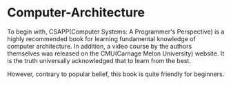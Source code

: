# Computer-Architecture
To begin with, CSAPP(Computer Systems: A Programmer's Perspective) is a highly recommended book for learning fundamental knowledge of computer architecture. In addition, a video course by the authors themselves was released on the CMU(Carnage Melon University) website. It is the truth universally acknowledged that to learn from the best. 

However, contrary to popular belief, this book is quite friendly for beginners.

